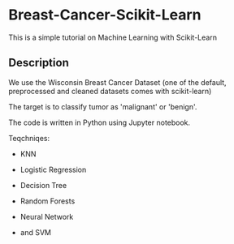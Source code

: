 # Breast-Cancer-Scikit-Learn

This is a simple tutorial on Machine Learning with Scikit-Learn

## Description

We use the Wisconsin Breast Cancer Dataset (one of the default, preprocessed and cleaned datasets comes with scikit-learn)

The target is to classify tumor as 'malignant' or 'benign'.

The code is written in Python using Jupyter notebook.

Teqchniqes:

* KNN

* Logistic Regression

* Decision Tree

* Random Forests

* Neural Network

* and SVM








